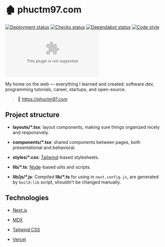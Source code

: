 # 🏚 phuctm97.com

[![Deployment status][deployment status]][deployment url]
[![Checks status][checks status]][checks url]
[![Dependabot status][dependabot status]][dependabot url]
[![Code style][code style]][code style url]
[![License][license badge]][license url]

My home on the web — everything I learned and created: software dev, programming
tutorials, career, startups, and open-source.

> 🔗 https://phuctm97.com

## Project structure

- **layouts/\*.tsx**: layout components, making sure things organized nicely and
  responsively.

- **components/\*.tsx**: shared components between pages, both presentational
  and behavioral.

- **styles/\*.css**: [Tailwind]-based stylesheets.

- **lib/\*.ts**: [Node]-based utils and scripts.

- **lib/js/\*.js**: Compiled **lib/\*.ts** for using in `next.config.js`, are
  generated by `build:lib` script, shouldn't be changed manually.

## Technologies

- [Next.js]

- [MDX]

- [Tailwind CSS]

- [Vercel]

<!-- Badges -->

[deployment status]:
  https://img.shields.io/github/deployments/phuctm97/phuctm97.com/production?label=deployment&logo=Vercel
[checks status]:
  https://img.shields.io/github/checks-status/phuctm97/phuctm97.com/master?logo=Github
[dependabot status]:
  https://img.shields.io/badge/dependabot-enabled-025e8c?logo=Dependabot
[license badge]: https://img.shields.io/github/license/phuctm97/phuctm97.com
[code style]:
  https://img.shields.io/badge/code%20style-prettier-F7B93E?logo=Prettier
[deployment url]:
  https://github.com/phuctm97/phuctm97.com/deployments/activity_log?environment=Production
[checks url]:
  https://github.com/phuctm97/phuctm97.com/actions?query=workflow%3ACommit+branch%3Amaster
[dependabot url]: /.github/dependabot.yml
[code style url]: /.prettierrc.json
[license url]: /LICENSE

<!-- Links -->

[node]: https://nodejs.org
[next.js]: https://nextjs.org
[mdx]: https://mdxjs.com
[tailwind]: https://tailwindcss.com
[tailwind css]: https://tailwindcss.com
[vercel]: https://vercel.com
